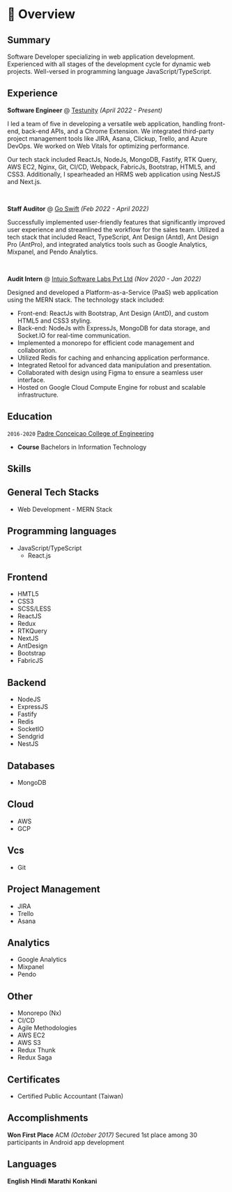# 📖 Overview

## Summary

Software Developer specializing in web application development. Experienced with all stages of the development cycle for dynamic web projects. Well-versed in programming language JavaScript/TypeScript.

## Experience

**Software Engineer** @ [Testunity](https://testunity.com/) _(April 2022 - Present)_

I led a team of five in developing a versatile web application, handling front-end, back-end APIs, and a Chrome Extension. We integrated third-party project management tools like JIRA, Asana, Clickup, Trello, and Azure DevOps. We worked on Web Vitals for optimizing performance.

Our tech stack included ReactJs, NodeJs, MongoDB, Fastify, RTK Query, AWS EC2, Nginx, Git, CI/CD, Webpack, FabricJs, Bootstrap, HTML5, and CSS3. Additionally, I spearheaded an HRMS web application using NestJS and Next.js.

&nbsp;

**Staff Auditor** @ [Go Swift](https://www.goswift.in/) _(Feb 2022 - April 2022)_

Successfully implemented user-friendly features that significantly improved user experience and streamlined the workflow for the sales team. Utilized a tech stack that included React, TypeScript, Ant Design (Antd), Ant Design Pro (AntPro), and integrated analytics tools such as Google Analytics, Mixpanel, and Pendo Analytics.

&nbsp;

**Audit Intern** @ [Intuio Software Labs Pvt Ltd](https://intuio.io/) _(Nov 2020 - Jan 2022)_

Designed and developed a Platform-as-a-Service (PaaS) web application using the MERN stack. The technology stack included:

- Front-end: ReactJs with Bootstrap, Ant Design (AntD), and custom HTML5 and CSS3 styling.
- Back-end: NodeJs with ExpressJs, MongoDB for data storage, and Socket.IO for real-time communication.
- Implemented a monorepo for efficient code management and collaboration.
- Utilized Redis for caching and enhancing application performance.
- Integrated Retool for advanced data manipulation and presentation.
- Collaborated with design using Figma to ensure a seamless user interface.
- Hosted on Google Cloud Compute Engine for robust and scalable infrastructure.

## Education

`2016-2020` [Padre Conceicao College of Engineering](https://pccegoa.edu.in/)

- **Course** Bachelors in Information Technology

## Skills

## General Tech Stacks

- Web Development - MERN Stack

## Programming languages

- JavaScript/TypeScript
  - React.js

## Frontend

- HMTL5
- CSS3
- SCSS/LESS
- ReactJS
- Redux
- RTKQuery
- NextJS
- AntDesign
- Bootstrap
- FabricJS

## Backend

- NodeJS
- ExpressJS
- Fastify
- Redis
- SocketIO
- Sendgrid
- NestJS

## Databases

- MongoDB

## Cloud

- AWS
- GCP

## Vcs

- Git

## Project Management

- JIRA
- Trello
- Asana

## Analytics

- Google Analytics
- Mixpanel
- Pendo

## Other

- Monorepo (Nx)
- CI/CD
- Agile Methodologies
- AWS EC2
- AWS S3
- Redux Thunk
- Redux Saga

## Certificates

- Certified Public Accountant (Taiwan)

## Accomplishments

**Won First Place** ACM _(October 2017)_
Secured 1st place among 30 participants in Android app development

## Languages

**English**
**Hindi**
**Marathi**
**Konkani**
